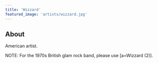 ```yaml
---
title: 'Wizzard'
featured_image: 'artists/wizzard.jpg'
---
```


## About

American artist. 

NOTE: For the 1970s British glam rock band, please use [a=Wizzard (2)]. 

